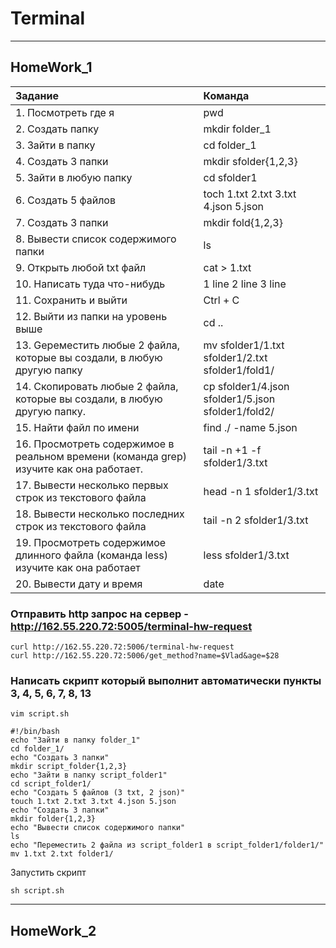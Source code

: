 # Terminal
_____
## HomeWork_1
 
| Задание | Команда |
|:----------|:----------|
| 1. Посмотреть где я  | pwd | 
| 2. Создать папку | mkdir folder_1 |
| 3. Зайти в папку  | cd folder_1 |
| 4. Создать 3 папки  | mkdir sfolder{1,2,3} | 
| 5. Зайти в любую папку | cd sfolder1 |
| 6. Создать 5 файлов  | toch 1.txt 2.txt 3.txt 4.json 5.json |
| 7. Создать 3 папки | mkdir fold{1,2,3} |
| 8. Вывести список содержимого папки  | ls |
| 9. Открыть любой txt файл  | cat > 1.txt |
| 10. Написать туда что-нибудь  | 1 line 2 line 3 line |
| 11. Сохранить и выйти  | Ctrl + C |
| 12. Выйти из папки на уровень выше  | cd .. |
| 13. Gереместить любые 2 файла, которые вы создали, в любую другую папку  | mv sfolder1/1.txt sfolder1/2.txt sfolder1/fold1/ |
| 14. Cкопировать любые 2 файла, которые вы создали, в любую другую папку. | cp sfolder1/4.json sfolder1/5.json sfolder1/fold2/ |
| 15. Найти файл по имени  | find ./ -name 5.json |
| 16. Просмотреть содержимое в реальном времени (команда grep) изучите как она работает.  | tail -n +1 -f sfolder1/3.txt | grep -n "" |
| 17. Вывести несколько первых строк из текстового файла  | head -n 1 sfolder1/3.txt |
| 18. Вывести несколько последних строк из текстового файла  | tail -n 2 sfolder1/3.txt |
| 19. Просмотреть содержимое длинного файла (команда less) изучите как она работает  | less sfolder1/3.txt |
| 20. Вывести дату и время  | date |

### Отправить http запрос на сервер - http://162.55.220.72:5005/terminal-hw-request
```
curl http://162.55.220.72:5006/terminal-hw-request
curl http://162.55.220.72:5006/get_method?name=$Vlad&age=$28
```
### Написать скрипт который выполнит автоматически пункты 3, 4, 5, 6, 7, 8, 13
```
vim script.sh
```
```
#!/bin/bash
echo "Зайти в папку folder_1"
cd folder_1/
echo "Создать 3 папки"
mkdir script_folder{1,2,3}
echo "Зайти в папку script_folder1"
cd script_folder1/
echo "Создать 5 файлов (3 txt, 2 json)"
touch 1.txt 2.txt 3.txt 4.json 5.json
echo "Создать 3 папки"
mkdir folder{1,2,3}
echo "Вывести список содержимого папки"
ls
echo "Переместить 2 файла из script_folder1 в script_folder1/folder1/"
mv 1.txt 2.txt folder1/
```
Запустить скрипт
```
sh script.sh
```
_____
## HomeWork_2
